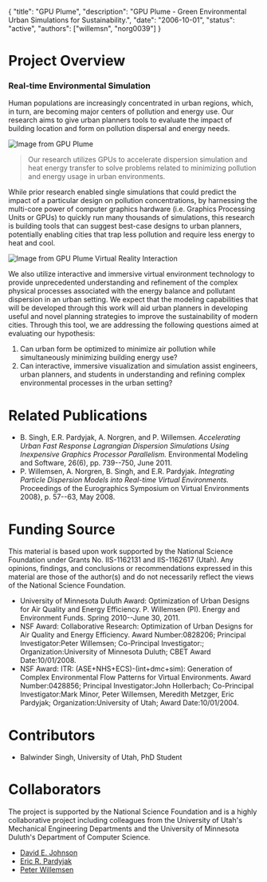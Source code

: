 {
	"title": "GPU Plume",
	"description": "GPU Plume - Green Environmental Urban Simulations for Sustainability.",
	"date": "2006-10-01",
	"status": "active",
	"authors": ["willemsn", "norg0039"]
}

Project Overview
================

### Real-time Environmental Simulation

Human populations are increasingly concentrated in urban regions,
which, in turn, are becoming major centers of pollution and energy
use. Our research aims to give urban planners tools to evaluate the
impact of building location and form on pollution dispersal and energy
needs.

![Image from GPU Plume](http://d.umn.edu/~sivelab/media/gpuPlume_image.jpg "GPU Plume")

> Our research utilizes GPUs to accelerate dispersion simulation and heat energy transfer to solve problems related to minimizing pollution and energy usage in urban environments.

While prior research enabled single simulations that could predict the impact of a particular design on pollution concentrations, by harnessing the multi-core power of computer graphics hardware (i.e. Graphics Processing Units or GPUs) to quickly run many thousands of simulations, this research is building tools that can suggest best-case designs to urban planners, potentially enabling cities that trap less pollution and require less energy to heat and cool.

![Image from GPU Plume Virtual Reality Interaction](http://d.umn.edu/~sivelab/media/vrinteraction.jpg "VR Interaction GPU Plume")

We also utilize interactive and immersive virtual environment technology to provide unprecedented understanding and refinement of the complex physical processes associated with the energy balance and pollutant dispersion in an urban setting. We expect that the modeling capabilities that will be developed through this work will aid urban planners in developing useful and novel planning strategies to improve the sustainability of modern cities. Through this tool, we are addressing the following questions aimed at evaluating our hypothesis:

1. Can urban form be optimized to minimize air pollution while simultaneously minimizing building energy use?
2. Can interactive, immersive visualization and simulation assist engineers, urban planners, and students in understanding and refining complex environmental processes in the urban setting?

Related Publications
====================
* B. Singh, E.R. Pardyjak, A. Norgren, and P. Willemsen. *Accelerating Urban Fast Response Lagrangian Dispersion Simulations Using Inexpensive Graphics Processor Parallelism.* Environmental Modeling and Software, 26(6), pp. 739--750, June 2011.
* P. Willemsen, A. Norgren, B. Singh, and E.R. Pardyjak. *Integrating Particle Dispersion Models into Real-time Virtual Environments.* Proceedings of the Eurographics Symposium on Virtual Environments 2008}, p. 57--63, May 2008.

Funding Source
==============
This material is based upon work supported by the National Science
Foundation under Grants No. IIS-1162131 and IIS-1162617 (Utah).  Any
opinions, findings, and conclusions or recommendations expressed in
this material are those of the author(s) and do not necessarily
reflect the views of the National Science Foundation.

* University of Minnesota Duluth Award: Optimization of Urban Designs for Air Quality and Energy Efficiency. P. Willemsen (PI). Energy and Environment Funds. Spring 2010--June 30, 2011.
* NSF Award: Collaborative Research: Optimization of Urban Designs for Air Quality and Energy Efficiency. Award Number:0828206; Principal Investigator:Peter Willemsen; Co-Principal Investigator:; Organization:University of Minnesota Duluth; CBET Award Date:10/01/2008.
* NSF Award: ITR: (ASE+NHS+ECS)-(int+dmc+sim): Generation of Complex Environmental Flow Patterns for Virtual Environments. Award Number:0428856; Principal Investigator:John Hollerbach; Co-Principal Investigator:Mark Minor, Peter Willemsen, Meredith Metzger, Eric Pardyjak; Organization:University of Utah; Award Date:10/01/2004.

Contributors
============
* Balwinder Singh, University of Utah, PhD Student

Collaborators
=============

The project is supported by the National Science
Foundation and is a highly collaborative project including colleagues
from the University of Utah's Mechanical Engineering Departments and the University of Minnesota Duluth's
Department of Computer Science.

* [David E. Johnson](http://www.cs.utah.edu/~dejohnso/)
* [Eric R. Pardyjak](http://mech.utah.edu/people/faculty/eric-pardyjak-associate-professor/)
* [Peter Willemsen](http://www.d.umn.edu/~willemsn)
